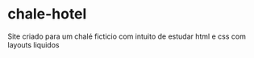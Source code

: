 # chale-hotel
 Site criado para um chalé ficticio com intuito de estudar html e css com layouts liquidos
